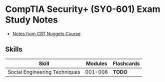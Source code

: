 # CompTIA Security+ (SY0-601) Exam Study Notes
- [Notes from CBT Nuggets Course](https://github.com/adamszymanowski/)

## Skills

Skill | Modules | Flashcards
------|---------|-----------
Social Engineering Techniques | 001-008 | **TODO**